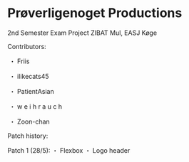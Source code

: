# Prøverligenoget Productions
2nd Semester Exam Project
ZIBAT Mul, EASJ Køge

Contributors:

  ・ Friis
  
  ・ ilikecats45
  
  ・ PatientAsian
  
  ・ w e i h r a u c h
  
  ・ Zoon-chan
  
Patch history:

  Patch 1 (28/5):
     ・ Flexbox
     ・ Logo header
  
